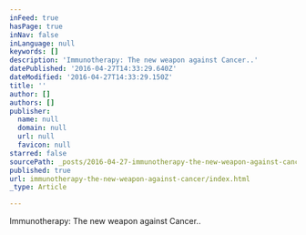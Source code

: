 ```yaml
---
inFeed: true
hasPage: true
inNav: false
inLanguage: null
keywords: []
description: 'Immunotherapy: The new weapon against Cancer..'
datePublished: '2016-04-27T14:33:29.640Z'
dateModified: '2016-04-27T14:33:29.150Z'
title: ''
author: []
authors: []
publisher:
  name: null
  domain: null
  url: null
  favicon: null
starred: false
sourcePath: _posts/2016-04-27-immunotherapy-the-new-weapon-against-cancer.md
published: true
url: immunotherapy-the-new-weapon-against-cancer/index.html
_type: Article

---
```

Immunotherapy: The new weapon against Cancer..